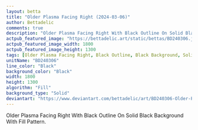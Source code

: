 ```yaml
---
layout: betta
title: "Older Plasma Facing Right (2024-03-06)"
author: Bettadelic
comments: true
description: "Older Plasma Facing Right With Black Outline On Solid Black Background With Fill Pattern."
actpub_featured_image: "https://bettadelic.art/static/bettas/BD240306.jpg"
actpub_featured_image_width: 1800
actpub_featured_image_height: 1300
tags: [Older Plasma Facing Right, Black Outline, Black Background, Solid Background Pattern, Fill Pattern, March 2024]
unitName: "BD240306"
line_color: "Black"
background_color: "Black"
width: 1800
height: 1300
algorithm: "Fill"
background_type: "Solid"
deviantart: "https://www.deviantart.com/bettadelic/art/BD240306-Older-Plasma-Facing-Right-2024-03-06-1028677652"
---
```


Older Plasma Facing Right With Black Outline On Solid Black Background With Fill Pattern.
